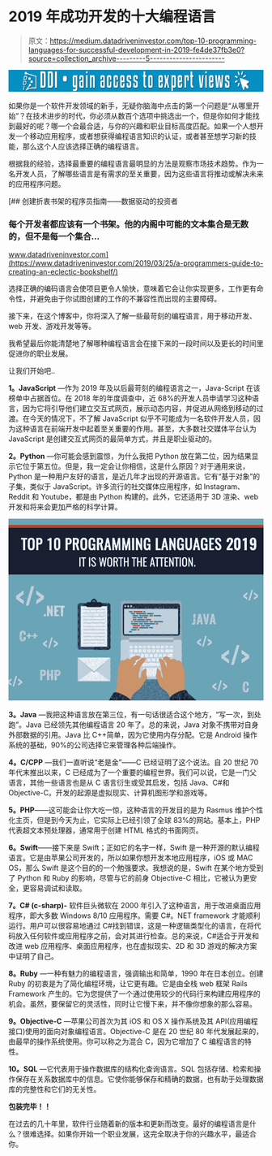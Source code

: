 # 2019 年成功开发的十大编程语言

> 原文：<https://medium.datadriveninvestor.com/top-10-programming-languages-for-successful-development-in-2019-fe4de37fb3e0?source=collection_archive---------5----------------------->

[![](img/86b56ab6e1d0d1b0f3834290d4d598c5.png)](http://www.track.datadriveninvestor.com/1B9E)

如果你是一个软件开发领域的新手，无疑你脑海中点击的第一个问题是“从哪里开始”？在技术进步的时代，你必须从数百个选项中挑选出一个，但是你如何才能找到最好的呢？哪一个会最合适，与你的兴趣和职业目标高度匹配。如果一个人想开发一个移动应用程序，或者想获得编程语言知识的认证，或者甚至想学习新的技能，那么这个人应该选择正确的编程语言。

根据我的经验，选择最重要的编程语言最明显的方法是观察市场技术趋势。作为一名开发人员，了解哪些语言是有需求的至关重要，因为这些语言将推动或解决未来的应用程序问题。

[](https://www.datadriveninvestor.com/2019/03/25/a-programmers-guide-to-creating-an-eclectic-bookshelf/) [## 创建折衷书架的程序员指南——数据驱动的投资者

### 每个开发者都应该有一个书架。他的内阁中可能的文本集合是无数的，但不是每一个集合…

www.datadriveninvestor.com](https://www.datadriveninvestor.com/2019/03/25/a-programmers-guide-to-creating-an-eclectic-bookshelf/) 

选择正确的编码语言会使项目更令人愉快，意味着它会让你实现更多，工作更有命令性，并避免由于你试图创建的工作的不兼容性而出现的主要障碍。

接下来，在这个博客中，你将深入了解一些最苛刻的编程语言，用于移动开发、web 开发、游戏开发等等。

我希望最后你能清楚地了解哪种编程语言会在接下来的一段时间以及更长的时间里促进你的职业发展。

让我们开始吧..

**1。JavaScript** —作为 2019 年及以后最苛刻的编程语言之一，Java-Script 在该榜单中占据首位。在 2018 年的年度调查中，近 68%的开发人员申请学习这种语言，因为它将引导他们建立交互式网页，展示动态内容，并促进从网络到移动的过渡。在今天的情况下，不了解 JavaScript 似乎不可能成为一名软件开发人员，因为这种语言在前端开发中起着至关重要的作用。甚至，大多数社交媒体平台认为 JavaScript 是创建交互式网页的最简单方式，并且是职业驱动的。

**2。Python** —你可能会感到震惊，为什么我把 Python 放在第二位，因为结果显示它位于第五位。但是，我一定会让你相信，这是什么原因？对于通用来说，Python 是一种用户友好的语言，是近几年才出现的开源语言。它有“基于对象”的子集，类似于 JavaScript。许多流行的社交媒体应用程序，如 Instagram、Reddit 和 Youtube，都是由 Python 构建的。此外，它还适用于 3D 渲染、web 开发和将来会更加严格的科学计算。

![](img/611070d8ed8a0c0802414dabff4900f1.png)

**3。Java** —我把这种语言放在第三位，有一句话很适合这个地方，“写一次，到处跑”。Java 已经领先其他编程语言 20 年了。总的来说，Java 对象不携带对自身外部数据的引用。Java 比 C++简单，因为它使用内存分配。它是 Android 操作系统的基础，90%的公司选择它来管理各种后端操作。

**4。C/CPP** —我们一直听说“老是金”——C 已经证明了这个说法。自 20 世纪 70 年代末推出以来，C 已经成为了一个重要的编程世界。我们可以说，它是一门父语言，其他一些语言也是从 C 语言衍生或受其启发，包括 Java、C#和 Objective-C。开发的起源是虚拟现实、计算机图形学和游戏等。

**5。PHP**——这可能会让你大吃一惊，这种语言的开发目的是为 Rasmus 维护个性化主页，但是到今天为止，它实际上已经引领了全球 83%的网站。基本上，PHP 代表超文本预处理器，通常用于创建 HTML 格式的书面网页。

**6。Swift**——接下来是 Swift；正如它的名字一样，Swift 是一种开源的默认编程语言。它是由苹果公司开发的，所以如果你想开发本地应用程序，iOS 或 MAC OS，那么 Swift 是这个目的的一个勉强要求。我想说的是，Swift 在某个地方受到了 Python 和 Ruby 的影响，尽管与它的前身 Objective-C 相比，它被认为更安全，更容易调试和读取。

**7。C# (c-sharp)-** 软件巨头微软在 2000 年引入了这种语言，用于改进桌面应用程序，即大多数 Windows 8/10 应用程序。需要 C#。NET framework 才能顺利运行。用户可以很容易地通过 C#找到错误，这是一种逻辑类型化的语言，在将代码放入任何软件或应用程序之前，会对其进行检查。总的来说，C#适合于开发和改进 web 应用程序、桌面应用程序，也在虚拟现实、2D 和 3D 游戏的解决方案中证明了自己。

**8。Ruby** —一种有魅力的编程语言，强调输出和简单，1990 年在日本创立。创建 Ruby 的初衷是为了简化编程环境，让它更有趣。它是由全栈 web 框架 Rails Framework 产生的。它为您提供了一个通过使用较少的代码行来构建应用程序的机会。虽然，要保留它的灵活性，同时让它慢下来，并不像你想象的那么容易。

**9。Objective-C** —苹果公司首次为其 iOS 和 OS X 操作系统及其 API(应用编程接口)使用的面向对象编程语言。Objective-C 是在 20 世纪 80 年代发展起来的，由最早的操作系统使用。你可以称之为混合 C，因为它增加了 C 编程语言的特性。

**10。SQL** —它代表用于操作数据库的结构化查询语言。SQL 包括存储、检索和操作保存在关系数据库中的信息。它使你能够保存和精确的数据，也有助于处理数据库的完整性和它们的无关性。

**包装完毕！！**

在过去的几十年里，软件行业随着新的版本和更新而改变。最好的编程语言是什么？很难选择。如果你开始一个职业发展，这完全取决于你的兴趣水平，最适合你。
